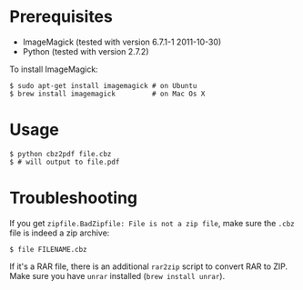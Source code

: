 Prerequisites
=============

* ImageMagick (tested with version 6.7.1-1 2011-10-30)
* Python (tested with version 2.7.2)

To install ImageMagick: 

	$ sudo apt-get install imagemagick # on Ubuntu
	$ brew install imagemagick         # on Mac Os X

Usage
=====

	$ python cbz2pdf file.cbz
	$ # will output to file.pdf

Troubleshooting
===============

If you get `zipfile.BadZipfile: File is not a zip file`, make sure the `.cbz` file is indeed a zip archive:

	$ file FILENAME.cbz

If it's a RAR file, there is an additional `rar2zip` script to convert RAR to ZIP. Make sure you have `unrar` installed (`brew install unrar`).